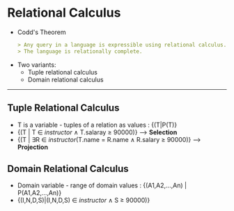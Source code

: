 # Relational Calculus
- Codd's Theorem
    ```markdown
    > Any query in a language is expressible using relational calculus.
    > The language is relationally complete.
    ```
- Two variants:
    - Tuple relational calculus
    - Domain relational calculus
---

## Tuple Relational Calculus
- T is a variable - tuples of a relation as values : {(T|P(T)}
- {(T | T ∈ *instructor* ∧ T.salaray ≥ 90000)}  --> **Selection**
- {(T | ∃R ∈ *instructor*(T.name = R.name ∧ R.salary ≥ 90000)}  --> **Projection**

## Domain Relational Calculus
- Domain variable - range of domain values : {(A1,A2,...,An) | P(A1,A2,...,An)}
- {(I,N,D,S)|(I,N,D,S) ∈ *instructor* ∧ S ≥ 90000)}